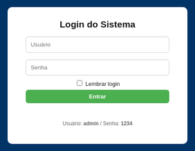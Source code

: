 <html lang="pt-BR">
<head>
<meta charset="utf-8">
<meta name="viewport" content="width=device-width,initial-scale=1">
<title>Ponto Eletrônico - Final</title>
<style>
  :root{--blue:#003366;--green:#4CAF50;--yellow:#ff9800;--red:#f44336;}
  body{font-family:Arial,Helvetica,sans-serif;background:#f7f9fc;margin:0}
  header{background:var(--blue);color:#fff;padding:10px 16px;display:flex;align-items:center;justify-content:space-between;gap:12px;flex-wrap:wrap}
  .logo{font-weight:700}
  #clock{font-weight:700}
  .controls{display:flex;gap:8px;align-items:center;flex-wrap:wrap}
  button{padding:8px 12px;border:none;border-radius:6px;cursor:pointer;font-weight:600}
  .add{background:var(--green);color:#fff}
  .edit{background:#2196F3;color:#fff}
  .del{background:#f44336;color:#fff}
  .download{background:#ff9800;color:#111}
  .secondary{background:#e0e0e0;color:#222}
  main{padding:18px;max-width:1100px;margin:18px auto}
  .search{width:100%;padding:8px;border-radius:6px;border:1px solid #ccc;margin-bottom:12px}
  table{width:100%;border-collapse:collapse;background:#fff;border-radius:8px;overflow:hidden;box-shadow:0 4px 18px rgba(0,0,0,0.06)}
  th,td{padding:10px;border-bottom:1px solid #eee;text-align:left;font-size:14px}
  th{background:#fafafa;font-weight:700}
  tr:hover td{background:#fbfbfb}
  .small{font-size:13px;color:#666;margin-left:6px}
  .muted{color:#666;font-size:13px}
  .flex-row{display:flex;gap:8px;align-items:center}
  .modal{position:fixed;inset:0;background:rgba(0,0,0,.5);display:flex;align-items:center;justify-content:center;z-index:999}
  .modal-content{background:#fff;padding:20px;border-radius:10px;width:95%;max-width:420px}
  .hidden{display:none}
  .top-right{display:flex;gap:8px;align-items:center}
  @media(max-width:720px){ header{flex-direction:column;align-items:flex-start} .controls{width:100%;justify-content:space-between} }
</style>
</head>
<body>

<!-- LOGIN -->
<div id="loginScreen" style="position:fixed;inset:0;background:var(--blue);display:flex;align-items:center;justify-content:center;z-index:9999">
  <div style="background:#fff;padding:28px;border-radius:10px;width:92%;max-width:360px;text-align:center">
    <h2 style="margin:0 0 8px">Login do Sistema</h2>
    <input id="user" placeholder="Usuário" style="width:92%;padding:10px;margin:8px 0;border-radius:6px;border:1px solid #ccc"><br>
    <input id="pass" type="password" placeholder="Senha" style="width:92%;padding:10px;margin:8px 0;border-radius:6px;border:1px solid #ccc"><br>
    <label style="font-size:13px"><input type="checkbox" id="remember"> Lembrar login</label><br>
    <button id="loginBtn" class="add" style="width:92%;margin-top:6px">Entrar</button>
    <p id="loginMsg" style="color:crimson;margin-top:8px;height:18px"></p>
    <p style="font-size:12px;color:#666;margin-top:6px">Usuário: <b>admin</b> / Senha: <b>1234</b></p>
  </div>
</div>

<header>
  <div style="display:flex;gap:12px;align-items:center">
    <div class="logo">Ponto Eletrônico</div>
    <div id="status" class="muted">Offline • Firebase</div>
  </div>

  <div id="clock">--:--:--</div>

  <div class="controls top-right">
    <button class="add" id="addColabBtn">Adicionar</button>
    <button class="edit" id="editColabBtn">Editar</button>
    <button class="del" id="deleteColabBtn">Excluir</button>
    <button class="add" id="entradaBtn">Bater Entrada</button>
    <button class="edit" id="saidaBtn">Bater Saída</button>
    <button class="download" id="baixarBtn">Baixar Planilha</button>
    <button class="secondary" id="limparTodosBtn">Limpar todos os pontos</button>
    <button class="secondary" id="logoutBtn">Sair</button>
  </div>
</header>

<main id="mainApp" class="hidden">
  <input id="search" class="search" placeholder="🔍 Pesquisar por nome, matrícula ou e-mail">

  <h3>Colaboradores</h3>
  <table id="colabTable">
    <thead>
      <tr>
        <th>#</th><th>ID</th><th>Nome</th><th>Matrícula / E-mail</th><th>Turno</th><th>Ações</th>
      </tr>
    </thead>
    <tbody id="colabBody"></tbody>
  </table>

  <h3 style="margin-top:18px">Pontos Registrados</h3>
  <table id="pontosTable">
    <thead>
      <tr>
        <th>#</th><th>ID Colab</th><th>Nome</th><th>Matrícula</th><th>E-mail</th><th>Tipo</th><th>Data</th><th>Hora</th><th>Ações</th>
      </tr>
    </thead>
    <tbody id="pontosBody"></tbody>
  </table>
</main>

<!-- Modal Colaborador -->
<div id="colabModal" class="modal hidden">
  <div class="modal-content">
    <h3 id="colabTitle">Novo Colaborador</h3>
    <input type="hidden" id="colabId">
    <div style="margin-top:8px">
      <label>Nome</label><br><input id="colabNome" style="width:100%;padding:8px;margin:6px 0;border-radius:6px;border:1px solid #ccc">
      <label>Matrícula</label><br><input id="colabMatricula" style="width:100%;padding:8px;margin:6px 0;border-radius:6px;border:1px solid #ccc">
      <label>E-mail</label><br><input id="colabEmail" style="width:100%;padding:8px;margin:6px 0;border-radius:6px;border:1px solid #ccc">
      <label>Turno</label><br><input id="colabTurno" style="width:100%;padding:8px;margin:6px 0;border-radius:6px;border:1px solid #ccc">
    </div>
    <div style="display:flex;gap:8px;justify-content:flex-end;margin-top:12px">
      <button id="saveColabBtn" class="add">Salvar</button>
      <button id="cancelColabBtn" class="secondary">Cancelar</button>
    </div>
  </div>
</div>

<script src="https://cdn.jsdelivr.net/npm/xlsx@0.18.5/dist/xlsx.full.min.js"></script>
<!-- Firebase SDK -->
<script type="module">
import { initializeApp } from "https://www.gstatic.com/firebasejs/10.1.0/firebase-app.js";
import { getDatabase, ref, onValue, set } from "https://www.gstatic.com/firebasejs/10.1.0/firebase-database.js";

/* ---------------- CONFIG FIREBASE ---------------- */
const firebaseConfig = {
  apiKey: "AIzaSyCpBiFzqOod4K32cWMr5hfx13fw6LGcPVY",
  authDomain: "ponto-eletronico-f35f9.firebaseapp.com",
  databaseURL: "https://ponto-eletronico-f35f9-default-rtdb.firebaseio.com",
  projectId: "ponto-eletronico-f35f9",
  storageBucket: "ponto-eletronico-f35f9.appspot.com",
  messagingSenderId: "208638350255",
  appId: "1:208638350255:web:63d016867a67575b5e155a"
};
const app = initializeApp(firebaseConfig);
const db = getDatabase(app);

/* ---------------- ESTADO ---------------- */
let colaboradores = [];
let pontos = [];

/* ---------------- ELEMENTOS ---------------- */
const loginScreen = document.getElementById('loginScreen');
const mainApp = document.getElementById('mainApp');
const loginBtn = document.getElementById('loginBtn');
const loginMsg = document.getElementById('loginMsg');
const logoutBtn = document.getElementById('logoutBtn');
const clockEl = document.getElementById('clock');
const rememberCheckbox = document.getElementById('remember');

const addColabBtn = document.getElementById('addColabBtn');
const editColabBtn = document.getElementById('editColabBtn');
const deleteColabBtn = document.getElementById('deleteColabBtn');
const entradaBtn = document.getElementById('entradaBtn');
const saidaBtn = document.getElementById('saidaBtn');
const baixarBtn = document.getElementById('baixarBtn');
const limparTodosBtn = document.getElementById('limparTodosBtn');

const searchInput = document.getElementById('search');
const colabBody = document.getElementById('colabBody');
const pontosBody = document.getElementById('pontosBody');

const colabModal = document.getElementById('colabModal');
const colabIdInput = document.getElementById('colabId');
const colabNomeInput = document.getElementById('colabNome');
const colabMatInput = document.getElementById('colabMatricula');
const colabEmailInput = document.getElementById('colabEmail');
const colabTurnoInput = document.getElementById('colabTurno');
const saveColabBtn = document.getElementById('saveColabBtn');
const cancelColabBtn = document.getElementById('cancelColabBtn');

/* ---------------- LOGIN ---------------- */
const LOGIN_USER = 'CLX', LOGIN_PASS = '02072007';
loginBtn.addEventListener('click', ()=> {
  const u = document.getElementById('user').value.trim();
  const p = document.getElementById('pass').value.trim();
  if(u===LOGIN_USER && p===LOGIN_PASS){
    loginScreen.style.display='none';
    mainApp.classList.remove('hidden');
    if(rememberCheckbox.checked) localStorage.setItem('autenticado','1');
    carregarColaboradoresFirebase();
  } else {
    loginMsg.textContent='Usuário ou senha incorretos.';
    setTimeout(()=>loginMsg.textContent='',3000);
  }
});
if(localStorage.getItem('autenticado')==='1'){
  loginScreen.style.display='none';
  mainApp.classList.remove('hidden');
  carregarColaboradoresFirebase();
}
logoutBtn.addEventListener('click', ()=>{ localStorage.removeItem('autenticado'); location.reload(); });

/* ---------------- RELÓGIO ---------------- */
function atualizarRelogio(){
  const now=new Date();
  clockEl.textContent = now.toLocaleTimeString('pt-BR',{hour12:false});
}
setInterval(atualizarRelogio,1000);
atualizarRelogio();

/* ---------------- FUNÇÕES ---------------- */
function escapeHtml(s){ if(!s && s!==0) return ''; return String(s).replace(/[&<>"'`=\/]/g, ch=>({'&':'&amp;','<':'&lt;','>':'&gt;','"':'&quot;',"'":'&#39;','/':'&#x2F;','`':'&#x60;','=':'&#x3D'}[ch])); }

/* ---------------- RENDER ---------------- */
function renderColaboradores(){
  const term=(searchInput.value||'').toLowerCase().trim();
  colabBody.innerHTML='';
  colaboradores.forEach((c,idx)=>{
    if(term && !(String(c.nome).toLowerCase().includes(term) || String(c.matricula).toLowerCase().includes(term) || String(c.email||'').toLowerCase().includes(term))) return;
    const tr=document.createElement('tr');
    tr.innerHTML=`
      <td>${idx+1}</td>
      <td>${escapeHtml(c.id)}</td>
      <td>${escapeHtml(c.nome)}</td>
      <td>${escapeHtml(c.matricula)} <span class="small">(${escapeHtml(c.email||'')})</span></td>
      <td>${escapeHtml(c.turno||'')}</td>
      <td class="flex-row">
        <button class="edit" onclick="editarColab('${c.id}')">Editar</button>
        <button class="del" onclick="removerColab('${c.id}')">Excluir</button>
        <button class="secondary" style="background:#e8f5e9;color:#111;margin-left:6px" onclick="registrarPontoPrompt('${c.id}','Entrada')">Entrada</button>
        <button class="secondary" style="background:#e3f2fd;color:#111" onclick="registrarPontoPrompt('${c.id}','Saída')">Saída</button>
      </td>
    `;
    colabBody.appendChild(tr);
  });
}
function renderPontos(){
  pontosBody.innerHTML='';
  pontos.forEach((p,i)=>{
    const tr=document.createElement('tr');
    tr.innerHTML=`
      <td>${i+1}</td>
      <td>${escapeHtml(p.id)}</td>
      <td>${escapeHtml(p.nome)}</td>
      <td>${escapeHtml(p.matricula)}</td>
      <td>${escapeHtml(p.email||'')}</td>
      <td>${escapeHtml(p.tipo)}</td>
      <td>${escapeHtml(p.data)}</td>
      <td>${escapeHtml(p.hora)}</td>
      <td><button class="del" onclick="removerPonto(${i})">Excluir</button></td>
    `;
    pontosBody.appendChild(tr);
  });
}
function renderAll(){ renderColaboradores(); renderPontos(); }

/* ---------------- FIREBASE ---------------- */
function carregarColaboradoresFirebase(){
  const colabRef = ref(db,'colaboradores');
  onValue(colabRef,(snapshot)=>{
    const data = snapshot.val() || {};
    colaboradores = Object.values(data);
    renderAll();
  });
}
function salvarColaboradoresFirebase(){
  const updates = {};
  colaboradores.forEach(c=> updates[c.id] = c );
  set(ref(db,'colaboradores'), updates);
}

/* ---------------- CRUD COLAB ---------------- */
addColabBtn.addEventListener('click', ()=> openColabModal());
editColabBtn.addEventListener('click', ()=>{
  const id = prompt('Digite o ID do colaborador para editar:');
  if(id) openColabModal(id);
});
deleteColabBtn.addEventListener('click', ()=>{
  const id = prompt('Digite o ID do colaborador para excluir:');
  if(id) removerColab(id);
});
function openColabModal(id){
  if(id){
    const c=colaboradores.find(x=>String(x.id)===String(id));
    if(!c) return alert('Colaborador não encontrado.');
    colabIdInput.value=c.id;
    colabNomeInput.value=c.nome;
    colabMatInput.value=c.matricula;
    colabEmailInput.value=c.email||'';
    colabTurnoInput.value=c.turno||'';
    document.getElementById('colabTitle').textContent='Editar Colaborador';
  } else {
    colabIdInput.value='';
    colabNomeInput.value='';
    colabMatInput.value='';
    colabEmailInput.value='';
    colabTurnoInput.value='';
    document.getElementById('colabTitle').textContent='Novo Colaborador';
  }
  colabModal.classList.remove('hidden');
}
cancelColabBtn.addEventListener('click', ()=> colabModal.classList.add('hidden'));
saveColabBtn.addEventListener('click', ()=>{
  const idVal = colabIdInput.value ? String(colabIdInput.value) : Date.now().toString();
  const nome = colabNomeInput.value.trim();
  const mat = colabMatInput.value.trim();
  const email = colabEmailInput.value.trim();
  const turno = colabTurnoInput.value.trim();
  if(!nome) return alert('Preencha o nome.');
  const idx = colaboradores.findIndex(x=>String(x.id)===String(idVal));
  if(idx!==-1) colaboradores[idx]={id:idVal,nome,matricula:mat,email,turno};
  else colaboradores.push({id:idVal,nome,matricula:mat,email,turno});
  salvarColaboradoresFirebase();
  colabModal.classList.add('hidden');
});
window.editarColab=openColabModal;
window.removerColab=function(id){
  if(!confirm('Excluir colaborador ID '+id+' ?')) return;
  colaboradores = colaboradores.filter(c=>String(c.id)!==String(id));
  salvarColaboradoresFirebase();
}

/* ---------------- PONTOS ---------------- */
entradaBtn.addEventListener('click', ()=> {
  const id = prompt('Digite o ID do colaborador para registrar Entrada:');
  if(id) registrarPontoPrompt(id,'Entrada');
});
saidaBtn.addEventListener('click', ()=> {
  const id = prompt('Digite o ID do colaborador para registrar Saída:');
  if(id) registrarPontoPrompt(id,'Saída');
});
function registrarPontoPrompt(colabId,tipo){
  const c = colaboradores.find(x=>String(x.id)===String(colabId));
  if(!c) return alert('Colaborador não encontrado.');
  registrarPonto(c,tipo);
}
function registrarPonto(colab,tipo){
  const now=new Date();
  const data=now.toLocaleDateString('pt-BR');
  const hora=now.toLocaleTimeString('pt-BR',{hour12:false});
  pontos.push({id:String(colab.id),nome:colab.nome,matricula:colab.matricula,email:colab.email||'',tipo,data,hora});
  renderPontos();
  alert(`${colab.nome} registrou ${tipo} às ${hora}`);
}
window.removerPonto=function(index){
  if(!confirm('Excluir este registro?')) return;
  pontos.splice(index,1);
  renderPontos();
}

/* ---------------- LIMPAR TODOS ---------------- */
limparTodosBtn.addEventListener('click', ()=>{
  if(pontos.length===0) return alert('Nenhum ponto para limpar.');
  if(confirm('Deseja apagar TODOS os pontos registrados?')){
    pontos=[];
    renderPontos();
    alert('Todos os pontos foram removidos.');
  }
});

/* ---------------- EXPORTAR PLANILHA ---------------- */
baixarBtn.addEventListener('click', ()=>{
  if(pontos.length===0) return alert('Nenhum ponto registrado ainda.');
  const rows=pontos.map((p,i)=>({Numero:i+1,ID_Colaborador:p.id,Nome:p.nome,Matricula:p.matricula,Email:p.email,Tipo:p.tipo,Data:p.data,Hora:p.hora}));
  const ws=XLSX.utils.json_to_sheet(rows);
  const wb=XLSX.utils.book_new();
  XLSX.utils.book_append_sheet(wb,ws,'Pontos');
  XLSX.writeFile(wb,'registros_ponto.xlsx');
});

/* ---------------- PESQUISA ---------------- */
searchInput.addEventListener('input', renderAll);

</script>
</body>
</html>

